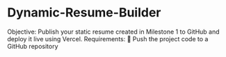 # Dynamic-Resume-Builder

Objective: Publish your static resume created in Milestone 1 to GitHub and deploy it live using Vercel.  Requirements:  Push the project code to a GitHub repository
